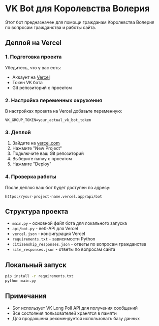 # VK Bot для Королевства Волерия

Этот бот предназначен для помощи гражданам Королевства Волерия по вопросам гражданства и работы сайта.

## Деплой на Vercel

### 1. Подготовка проекта

Убедитесь, что у вас есть:
- Аккаунт на [Vercel](https://vercel.com)
- Токен VK бота
- Git репозиторий с проектом

### 2. Настройка переменных окружения

В настройках проекта на Vercel добавьте переменную:
```
VK_GROUP_TOKEN=your_actual_vk_bot_token
```

### 3. Деплой

1. Зайдите на [vercel.com](https://vercel.com)
2. Нажмите "New Project"
3. Подключите ваш Git репозиторий
4. Выберите папку с проектом
5. Нажмите "Deploy"

### 4. Проверка работы

После деплоя ваш бот будет доступен по адресу:
```
https://your-project-name.vercel.app/api/bot
```

## Структура проекта

- `main.py` - основной файл бота для локального запуска
- `api/bot.py` - веб-API для Vercel
- `vercel.json` - конфигурация Vercel
- `requirements.txt` - зависимости Python
- `citizenship_responses.json` - ответы по вопросам гражданства
- `site_responses.json` - ответы по вопросам сайта

## Локальный запуск

```bash
pip install -r requirements.txt
python main.py
```

## Примечания

- Бот использует VK Long Poll API для получения сообщений
- Все состояния пользователей хранятся в памяти
- Для продакшена рекомендуется использовать базу данных
